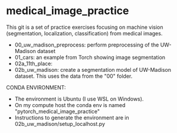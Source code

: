 # medical_image_practice
This git is a set of practice exercises focusing on machine vision (segmentation, localization, classification) from medical images.

* 00_uw_madison_preprocess: perform preprocessing of the UW-Madison dataset
* 01_cars: an example from Torch showing image segmentation
* 02a_11th_place: 
* 02b_uw_madison: create a segmentation model of UW-Madison dataset. This uses the data from the "00" folder. 

CONDA ENVIRONMENT:

* The environment is Ubuntu (I use WSL on Windows).
* On my compute host the conda env is named "pytorch_medical_image_practice"
* Instructions to generate the environment are in 02b_uw_madison/setup_localhost.py



